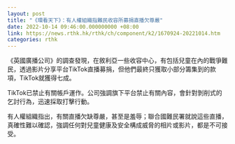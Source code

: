 ```yaml
---
layout: post
title: "《環看天下》：有人權組織指難民收容所募捐直播欠尊嚴"
date: 2022-10-14 09:46:00.000000000 +08:00
link: https://news.rthk.hk/rthk/ch/component/k2/1670924-20221014.htm
categories: rthk
---
```


《英國廣播公司》的調查發現，在敘利亞一些收容中心，有包括兒童在內的戰爭難民，透過影片分享平台TikTok直播募捐，但他們最終只獲取小部分籌集到的款項，TikTok就獲得七成。

TikTok已禁止有關帳戶運作。公司強調旗下平台禁止有關內容，會針對剝削式的乞討行為，迅速採取打擊行動。

有人權組織指出，有關直播欠缺尊嚴，甚至是羞辱；聯合國難民署就說這些直播，真確性難以確認，強調任何對兒童健康及安全構成威脅的相片或影片，都是不可接受。
